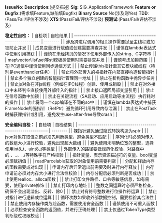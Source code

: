 **IssueNo**:
**Description**:(提交描述)
**Sig**: SIG_ApplicationFramework
**Feature or Bugfix**:(需求填Feature,缺陷填Bugfix)
**Binary Source**:No(涉及则Yes)
**TDD**:(Pass/Fail/评估不涉及)
**XTS**:(Pass/Fail/评估不涉及)
**预测试**:(Pass/Fail/评估不涉及)

**稳定性自检：**
| 自检项                                                       | 自检结果  |
| ------------------------------------------------------------ | -------- |
| 涉及跨进程调用的相关操作需要抛至主线程或加锁防止并发              |          |
| 成员变量进行赋值或创建需要排查并发                               |          |
| 谨慎在lambda表达式中使用引用捕获                                |          |
| 谨慎在未经拷贝的情况下使用外部传入的string、C字符串               |          |
| map\vector\list\set等stl模板类使用时需要排查并发                |          |
| 谨慎考虑加锁范围                                               |          |
| 在IPC通信中谨慎使用同步通信方式                                 |          |
| 禁止传递this指针至其它模块或线程（特别是eventhandler任务）        |          |
| 禁止将外部传入的裸指针在内部直接构造智能指针                      |          |
| 禁止多个独立创建的智能指针管理同一地址                           |          |
| 禁止在析构函数中抛异步任务                                      |          |
| 禁止js对象在非js线程（例如在IPC线程）创建、使用或销毁             |          |
| 禁止在对外接口中未经判空直接使用外部传入的指针                    |          |
| 禁止接口返回局部变量引用                                        |          |
| 禁止在信号函数中加锁                                            |          |
| 禁止在关键流程（SA启动、应用启动等主流程）执行耗时的操作           |          |
| 禁止将同一个cpp编译在不同的so中                                 |          |
| 谨慎在lambda表达式中捕获FrameNode的强指针（RefPtr）避免循环引用导致内存泄漏       |          |
| 禁止在PostTask时捕获祼指针或引用，避免发生use-after-free导致crash       |          |

**安全编码自检：**
| 自检项                                                          | 自检结果 |
| -------------------------------------------------------------- | -------- |
| 裸指针避免通过隐式转换构造为sptr                                 |          |
| json对象在取值之前必须先判断类型，避免类型不匹配                   |          |
| 序列化时必须对传入的数组大小进行校验，避免出现超大数组              |          |
| 避免使用未明确位宽的整型，选择使用int8_t、uint8_t等类型            |          |
| 外部传入的路径要做规范化校验，对路径中的.、..、../等特殊字符严格校验 |          |
| 指针变量、表示资源描述符的变量、bool变量必须赋初值                  |          |
| readParcelable获取的对象使用前需要判空                            |          |
| 分配和释放内存的函数需要成对出现                                   |          |
| 申请内存后异常退出前需要及时进行内存释放                            |          |
| 内存申请前必须对内存大小进行合法性校验                              |          |
| 内存分配后必须判断是否成功                                         |          |
| 禁止使用realloc、alloca函数                                       |          |
| 禁止打印文件路径、口令等敏感信息，如有需要，使用private修饰          |          |
| 禁止打印内存地址                                                  |          |
| 整数之间运算时必须严格检查，确保不会出现溢出、反转、除0               |          |
| 禁止对有符号整数进行位操作符运算                                    |          |
| 禁止对指针进行逻辑或位运算                                         |          |
| 循环次数如果收外部数据控制，需要检验其合法性                         |          |
| 禁止使用内存操作类危险函数，需要使用安全函数                         |          |
| 谨慎使用不可重入函数                                               |          |
| 必须检查安全函数的返回值，并进行正确处理                             |          |
| 禁止仅通过TokenType类型判断绕过权限校验                             |          |

